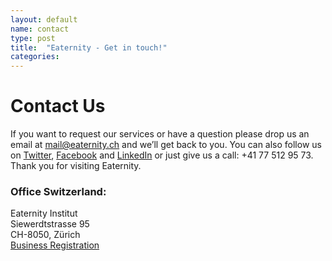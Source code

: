 ```yaml
---
layout: default
name: contact
type: post
title:  "Eaternity - Get in touch!"
categories:
---
```



<div class="container">
  <div class="row push-top small-push-bottom">
    <div class="col-xs-12 text-center">
      <h1>Contact Us</h1>
    </div>
  </div>
  <div class="row push-bottom">
    <div class="col-xs-12 col-sm-offset-1 col-sm-10 text-center">
      <p>If you want to request our services or have a question please drop us an email at <a target="_blank" href="mailto:mail@eaternity.ch">mail@eaternity.ch</a> and we’ll get back to you. You can also follow us on <a target="_blank" href="https://twitter.com/eaternity">Twitter</a>, <a target="_blank" href="https://www.facebook.com/eaternity">Facebook</a> and <a href="https://www.linkedin.com/company/eaternity-ag">LinkedIn</a> or just give us a call: +41 77 512 95 73‬.<br /> Thank you for visiting Eaternity.</p>
      <p>
      <h3>Office Switzerland:</h3>
      Eaternity Institut<br />
      Siewerdtstrasse 95<br />
      CH-8050, Zürich<br />
      <a href="https://zh.chregister.ch/cr-portal/auszug/auszug.xhtml?uid=CHE-479.108.237#">Business Registration</a><br />
      </p>
    </div>
  </div>

</div>

<div class="map"></div>

<script src="https://ajax.googleapis.com/ajax/libs/jquery/1.11.3/jquery.min.js"></script>

<script src="https://maps.googleapis.com/maps/api/js?key=AIzaSyA-_FRzCklNgSOoMjxNWHEO7sWQqVxc_QM"></script>

<script src="/js/jquery.magnific-popup.min.js"></script>

<script src="/js/jquery.royalslider.min.js"></script>


<script src="/js/infobubble.js"></script>

<script src="/js/script.js"></script>
